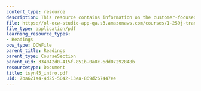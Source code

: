 ```yaml
---
content_type: resource
description: This resource contains information on the customer-focused transit.
file: https://ol-ocw-studio-app-qa.s3.amazonaws.com/courses/1-259j-transit-management-fall-2006/7ba621a44d25504213ea869d267447ee_tsyn45_intro.pdf
file_type: application/pdf
learning_resource_types:
- Readings
ocw_type: OCWFile
parent_title: Readings
parent_type: CourseSection
parent_uid: 334042d0-415f-851b-0a8c-6dd07292848b
resourcetype: Document
title: tsyn45_intro.pdf
uid: 7ba621a4-4d25-5042-13ea-869d267447ee
---
```


